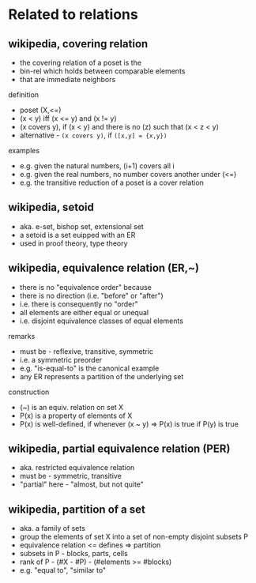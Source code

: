 
<!-- ======================================================================= -->
# Related to relations

<!-- ======================================================================= -->
## wikipedia, covering relation

* the covering relation of a poset is the
* bin-rel which holds between comparable elements
* that are immediate neighbors

definition

* poset (X,<=)
* (x < y) iff (x <= y) and (x != y)
* (x covers y), if (x < y) and there is no (z) such that (x < z < y)
* alternative - `(x covers y)`, if `([x,y] = {x,y})`

examples

* e.g. given the natural numbers, (i+1) covers all i
* e.g. given the real numbers, no number covers another under (<=)
* e.g. the transitive reduction of a poset is a cover relation

<!-- ======================================================================= -->
## wikipedia, setoid

* aka. e-set, bishop set, extensional set
* a setoid is a set euipped with an ER
* used in proof theory, type theory

<!-- ======================================================================= -->
## wikipedia, equivalence relation (ER,~)

* there is no "equivalence order" because
* there is no direction (i.e. "before" or "after")
* i.e. there is consequently no "order"
* all elements are either equal or unequal
* i.e. disjoint equivalence classes of equal elements

remarks

* must be - reflexive, transitive, symmetric
* i.e. a symmetric preorder
* e.g. "is-equal-to" is the canonical example
* any ER represents a partition of the underlying set

construction

* (~) is an equiv. relation on set X
* P(x) is a property of elements of X
* P(x) is well-defined, if whenever (x ~ y) => P(x) is true if P(y) is true

<!-- ======================================================================= -->
## wikipedia, partial equivalence relation (PER)

* aka. restricted equivalence relation
* must be - symmetric, transitive
* "partial" here - "almost, but not quite"

<!-- ======================================================================= -->
## wikipedia, partition of a set

* aka. a family of sets
* group the elements of set X into a set of non-empty disjoint subsets P
* equivalence relation <= defines => partition
* subsets in P - blocks, parts, cells
* rank of P - (#X - #P) - (#elements >= #blocks)
* e.g. "equal to", "similar to"
